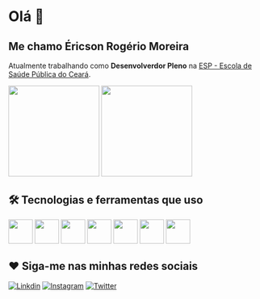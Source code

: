 # Olá 👋

## Me chamo Éricson Rogério Moreira

Atualmente trabalhando como **Desenvolverdor Pleno** na [ESP - Escola de Saúde Pública do Ceará](https://www.esp.ce.gov.br/).

<div>
<img height="180em" src="https://github-readme-stats.vercel.app/api?username=ericsonmoreira&show_icons=true&theme=tokyonight"/>
<img height="180em" src="https://github-readme-stats.vercel.app/api/top-langs/?username=ericsonmoreira&layout=compact&theme=tokyonight"/>
</div>

## 🛠️ Tecnologias e ferramentas que uso

<div>
<img src="https://cdn.jsdelivr.net/gh/devicons/devicon/icons/nodejs/nodejs-original-wordmark.svg" height="48px" />
<img src="https://cdn.jsdelivr.net/gh/devicons/devicon/icons/javascript/javascript-original.svg" height="48px" />
<img src="https://cdn.jsdelivr.net/gh/devicons/devicon/icons/typescript/typescript-original.svg" height="48px" />
<img src="https://cdn.jsdelivr.net/gh/devicons/devicon/icons/react/react-original-wordmark.svg" height="48px" />
<img src="https://cdn.jsdelivr.net/gh/devicons/devicon/icons/docker/docker-plain-wordmark.svg" height="48px" />
<img src="https://cdn.jsdelivr.net/gh/devicons/devicon/icons/postgresql/postgresql-plain-wordmark.svg" height="48px" />
<img src="https://cdn.jsdelivr.net/gh/devicons/devicon/icons/java/java-original-wordmark.svg" height="48px" />
</div>



## ❤️ Siga-me nas minhas redes sociais

[![Linkdin](https://img.shields.io/badge/LinkedIn-0077B5?style=for-the-badge&logo=linkedin&logoColor=white)](https://www.linkedin.com/in/ericsonmoreira/)
[![Instagram](https://img.shields.io/badge/Instagram-E4405F?style=for-the-badge&logo=instagram&logoColor=white)](https://www.instagram.com/ericsonmoreira/)
[![Twitter](https://img.shields.io/badge/Twitter-1DA1F2?style=for-the-badge&logo=twitter&logoColor=white)](https://twitter.com/SonoEricson)
